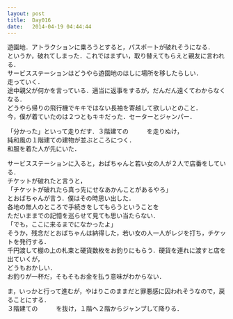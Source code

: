```yaml
---
layout: post
title:  Day016
date:   2014-04-19 04:44:44
---
```


遊園地．アトラクションに乗ろうとすると，パスポートが破れそうになる．  
というか，破れてしまった．これではまずい，取り替えてもらえと親友に言われる．  
サービスステーションはどうやら遊園地のはしに場所を移したらしい．  
走っていく．  
途中親父が何かを言っている．適当に返事をするが，だんだん遠くてわからなくなる．  
どうやら帰りの飛行機でキキではない長袖を寄越して欲しいとのこと．  
今，僕が着ていたのは２つともキキだった．セーターとジャンパー．  

「分かった」といって走りだす．３階建ての　　　を走りぬけ，  
純和風の１階建ての建物が並ぶところにつく．  
和服を着た人が先にいた．  

サービスステーションに入ると，おばちゃんと若い女の人が２人で店番をしている．  
チケットが破れたと言うと，  
「チケットが破れたら真っ先にせなあかんことがあるやろ」  
とおばちゃんが言う．僕はその時思い出した．  
各地の無人のところで手続きをしてもらうということを  
ただいままでの記憶を巡らせて見ても思い当たらない．  
「でも，ここに来るまでになかったよ」  
そうか，残念だとおばちゃんは納得した，若い女の人一人がレジを打ち，チケットを発行する．  
千円渡して棚の上の札束と硬貨数枚をお釣りにもらう．硬貨を連れに渡すと店を出ていくが，  
どうもおかしい．  
お釣りが一杯だ，そもそもお金を払う意味がわからない．  

ま，いっかと行って進むが，やはりこのままだと罪悪感に囚われそうなので，戻ることにする．  
３階建ての　　　を抜け，１階へ２階からジャンプして降りる．  